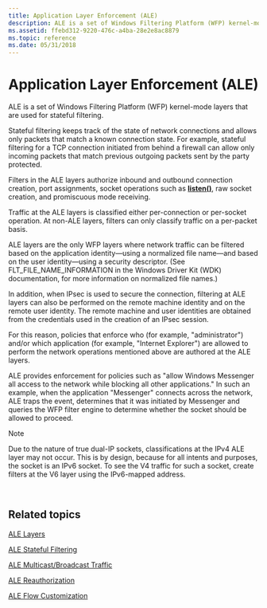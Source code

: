 ```yaml
---
title: Application Layer Enforcement (ALE)
description: ALE is a set of Windows Filtering Platform (WFP) kernel-mode layers that are used for stateful filtering.
ms.assetid: ffebd312-9220-476c-a4ba-28e2e8ac8879
ms.topic: reference
ms.date: 05/31/2018
---
```


# Application Layer Enforcement (ALE)

ALE is a set of Windows Filtering Platform (WFP) kernel-mode layers that are used for stateful filtering.

Stateful filtering keeps track of the state of network connections and allows only packets that match a known connection state. For example, stateful filtering for a TCP connection initiated from behind a firewall can allow only incoming packets that match previous outgoing packets sent by the party protected.

Filters in the ALE layers authorize inbound and outbound connection creation, port assignments, socket operations such as [**listen()**](/windows/desktop/api/winsock2/nf-winsock2-listen), raw socket creation, and promiscuous mode receiving.

Traffic at the ALE layers is classified either per-connection or per-socket operation. At non-ALE layers, filters can only classify traffic on a per-packet basis.

ALE layers are the only WFP layers where network traffic can be filtered based on the application identity—using a normalized file name—and based on the user identity—using a security descriptor. (See FLT\_FILE\_NAME\_INFORMATION in the Windows Driver Kit (WDK) documentation, for more information on normalized file names.)

In addition, when IPsec is used to secure the connection, filtering at ALE layers can also be performed on the remote machine identity and on the remote user identity. The remote machine and user identities are obtained from the credentials used in the creation of an IPsec session.

For this reason, policies that enforce who (for example, "administrator") and/or which application (for example, "Internet Explorer") are allowed to perform the network operations mentioned above are authored at the ALE layers.

ALE provides enforcement for policies such as "allow Windows Messenger all access to the network while blocking all other applications." In such an example, when the application "Messenger" connects across the network, ALE traps the event, determines that it was initiated by Messenger and queries the WFP filter engine to determine whether the socket should be allowed to proceed.

> [!Note]  
> Due to the nature of true dual-IP sockets, classifications at the IPv4 ALE layer may not occur. This is by design, because for all intents and purposes, the socket is an IPv6 socket. To see the V4 traffic for such a socket, create filters at the V6 layer using the IPv6-mapped address.

 

## Related topics

<dl> <dt>

[ALE Layers](ale-layers.md)
</dt> <dt>

[ALE Stateful Filtering](ale-stateful-filtering.md)
</dt> <dt>

[ALE Multicast/Broadcast Traffic](ale-multicast-broadcast-traffic.md)
</dt> <dt>

[ALE Reauthorization](ale-re-authorization.md)
</dt> <dt>

[ALE Flow Customization](ale-flow-customization.md)
</dt> </dl>

 

 
